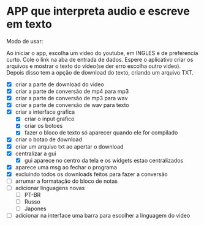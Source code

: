 # APP que interpreta audio e escreve em texto

Modo de usar:

Ao iniciar o app, escolha um video do youtube, em INGLES e de preferencia curto.
Cole o link na aba de entrada de dados.
Espere o aplicativo criar os arquivos e mostrar o texto do video(se der erro escolha outro video).
Depois disso tem a opção de download do texto, criando um arquivo TXT.

- [X] criar a parte de download do video
- [X] criar a parte de conversão de mp4 para mp3
- [X] criar a parte de conversão de mp3 para wav
- [X] criar a parte de conversão de wav para texto
- [X] criar a interface grafica
    - [X] criar o input grafico
    - [X] criar os botoes
    - [X] fazer o bloco de texto só aparecer quando ele for compilado
- [X] criar o botao de download
- [X] criar um arquivo txt ao apertar o download
- [X] centralizar a gui
    - [X] gui aparece no centro da tela e os widgets estao centralizados
- [X] aparece uma msg ao fechar o programa
- [X] excluindo todos os downloads feitos para fazer a conversão
- [ ] arrumar a formatação do bloco de notas 
- [ ] adicionar linguagens novas 
    - [ ] PT-BR
    - [ ] Russo
    - [ ] Japones
- [ ] adicionar na interface uma barra para escolher a linguagem do video
